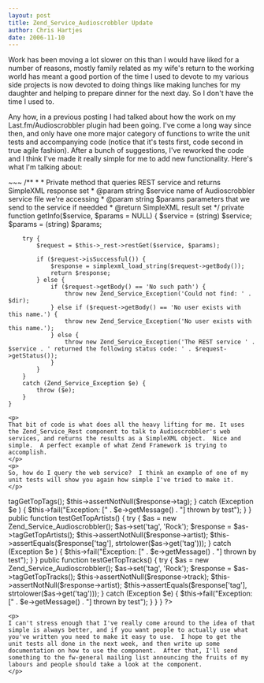 ```yaml
--- 
layout: post
title: Zend_Service_Audioscrobbler Update
author: Chris Hartjes
date: 2006-11-10
---
```

<p>
Work has been moving a lot slower on this than I would have liked for a number of reasons, mostly family related as my wife's return to the working world has meant a good portion of the time I used to devote to my various side projects is now devoted to doing things like making lunches for my daughter and helping to prepare dinner for the next day.  So I don't have the time I used to.
</p>
<p>
Any how, in a <href ="http://www.littlehart.net/atthekeyboard/2006/09/28/zend_service_audioscrobbler-update/">previous posting I had talked about how the work on my Last.fm/Audioscrobbler plugin had been going.  I've come a long way since then, and only have one more major category of functions to write the unit tests and accompanying code (notice that it's tests first, code second in true agile fashion).  After a bunch of suggestions, I've reworked the code and I think I've made it really simple for me to add new functionality.  Here's what I'm talking about:
</href></p>
~~~
	/**
	*
	* Private method that queries REST service and returns SimpleXML response set
	* @param string $service name of Audioscrobbler service file we're accessing
	* @param string $params parameters that we send to the service if needded
	* @return SimpleXML result set
	*/
	private function getInfo($service, $params = NULL)
	{
		$service = (string) $service;
		$params = (string) $params;

		try {   
            $request = $this->_rest->restGet($service, $params);
            
			if ($request->isSuccessful()) {
				$response = simplexml_load_string($request->getBody());
				return $response;
            } else {
				if ($request->getBody() == 'No such path') {
					throw new Zend_Service_Exception('Could not find: ' . $dir);
				} else if ($request->getBody() == 'No user exists with this name.') {
					throw new Zend_Service_Exception('No user exists with this name.');
				} else {
					throw new Zend_Service_Exception('The REST service ' . $service . ' returned the following status code: ' . $request->getStatus());
				}
			}
		}
		catch (Zend_Service_Exception $e) {
			throw ($e);
		}
	}
~~~
<p>
That bit of code is what does all the heavy lifting for me. It uses the Zend_Service_Rest component to talk to Audioscrobbler's web services, and returns the results as a SimpleXML object.  Nice and simple.  A perfect example of what Zend Framework is trying to accomplish.
</p>
<p>
So, how do I query the web service?  I think an example of one of my unit tests will show you again how simple I've tried to make it.
</p>
~~~
<?php

/**
 * @package    Zend_Service_Audioscrobbler
 * @subpackage UnitTests
 */

/**
 * Zend_Service_Audioscrobbler
 */
require_once 'Zend/Service/Audioscrobbler.php';

/**
 * PHPUnit test case
 */
require_once 'PHPUnit/Framework/TestCase.php';

/**
 * @package    Zend_Service_Audioscrobbler
 * @subpackage UnitTests
 */
class Zend_Service_Audioscrobbler_TagDataTest extends PHPUnit_Framework_TestCase
{
    public function testGetTopTags()
    {
        try {
            $as = new Zend_Service_Audioscrobbler();
            $response = $as->tagGetTopTags();
            $this->assertNotNull($response->tag);
        } catch (Exception $e ) {
                $this->fail("Exception: [" . $e->getMessage() . "] thrown by test");
        }
    }
    
    public function testGetTopArtists()
    {
         try {
                $as = new Zend_Service_Audioscrobbler();
                $as->set('tag', 'Rock');
                $response = $as->tagGetTopArtists();
                $this->assertNotNull($response->artist);
                $this->assertEquals($response['tag'], strtolower($as->get('tag')));
            } catch (Exception $e ) {
                    $this->fail("Exception: [" . $e->getMessage() . "] thrown by test");
            }       
    }
    
    public function testGetTopTracks() 
    {
        try {
            $as = new Zend_Service_Audioscrobbler();
            $as->set('tag', 'Rock');
            $response = $as->tagGetTopTracks();
            $this->assertNotNull($response->track);
            $this->assertNotNull($response->artist);
            $this->assertEquals($response['tag'], strtolower($as->get('tag')));
        } catch (Exception $e) {
            $this->fail("Exception: [" . $e->getMessage() . "] thrown by test");
        }
    }
    
}

?>
~~~
<p>
I can't stress enough that I've really come around to the idea of that simple is always better, and if you want people to actually use what you've written you need to make it easy to use.  I hope to get the unit tests all done in the next week, and then write up some documentation on how to use the component.  After that, I'll send something to the fw-general mailing list announcing the fruits of my labours and people should take a look at the component.
</p>
